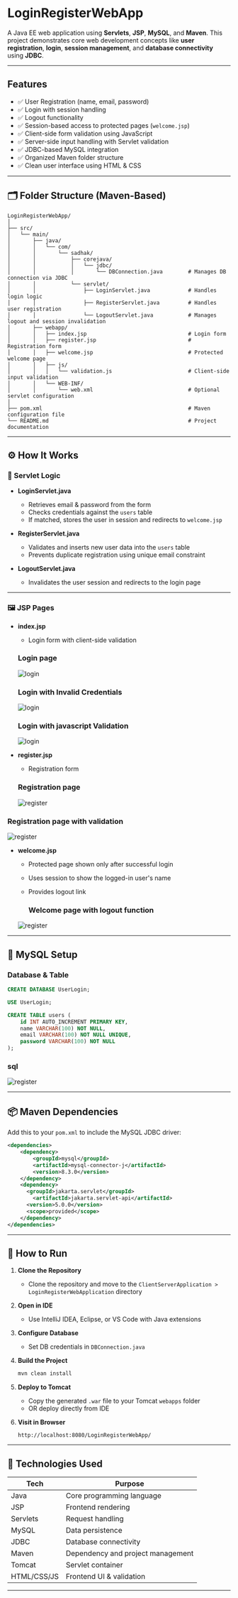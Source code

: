 #  LoginRegisterWebApp

A Java EE web application using **Servlets**, **JSP**, **MySQL**, and **Maven**. This project demonstrates core web development concepts like **user registration**, **login**, **session management**, and **database connectivity** using **JDBC**.

---

## Features

- ✅ User Registration (name, email, password)
- ✅ Login with session handling
- ✅ Logout functionality
- ✅ Session-based access to protected pages (`welcome.jsp`)
- ✅ Client-side form validation using JavaScript
- ✅ Server-side input handling with Servlet validation
- ✅ JDBC-based MySQL integration
- ✅ Organized Maven folder structure
- ✅ Clean user interface using HTML & CSS

---

## 🗂️ Folder Structure (Maven-Based)

```plaintext
LoginRegisterWebApp/
│
├── src/
│   └── main/
│       ├── java/
│       │   └── com/
│       │       └── sadhak/
│       │           ├── corejava/
│       │           │   └── jdbc/
│       │           │       └── DBConnection.java        # Manages DB connection via JDBC
│       │           └── servlet/
│       │               ├── LoginServlet.java            # Handles login logic
│       │               ├── RegisterServlet.java         # Handles user registration
│       │               └── LogoutServlet.java           # Manages logout and session invalidation
│       ├── webapp/
│       │   ├── index.jsp                                # Login form
│       │   ├── register.jsp                             # Registration form
│       │   ├── welcome.jsp                              # Protected welcome page
│       │   ├── js/
│       │   │   └── validation.js                        # Client-side input validation
│       │   └── WEB-INF/
│       │       └── web.xml                              # Optional servlet configuration
│
├── pom.xml                                              # Maven configuration file
└── README.md                                            # Project documentation
```

---

## ⚙️ How It Works

### 🧩 Servlet Logic

- **LoginServlet.java**
  - Retrieves email & password from the form
  - Checks credentials against the `users` table
  - If matched, stores the user in session and redirects to `welcome.jsp`

- **RegisterServlet.java**
  - Validates and inserts new user data into the `users` table
  - Prevents duplicate registration using unique email constraint

- **LogoutServlet.java**
  - Invalidates the user session and redirects to the login page


---

### 🖼️ JSP Pages

- **index.jsp**
  - Login form with client-side validation

  ### Login page
  ![login](assets/loginpage.png)

  ### Login with Invalid Credentials
  ![login](assets/loginPageWithInvalidCreds.png)

  ### Login with javascript Validation
  ![login](assets/loginWithValidation.png)
- **register.jsp**
  - Registration form

  ### Registration page
  ![register](assets/registerpage.png)

### Registration page with validation
  ![register](assets/registerWithValidation.png)
- **welcome.jsp**
  - Protected page shown only after successful login
  - Uses session to show the logged-in user's name
  - Provides logout link

    ### Welcome page with logout function
  ![register](assets/welcome.png)

---

## 💾 MySQL Setup

### Database & Table

```sql
CREATE DATABASE UserLogin;

USE UserLogin;

CREATE TABLE users (
    id INT AUTO_INCREMENT PRIMARY KEY,
    name VARCHAR(100) NOT NULL,
    email VARCHAR(100) NOT NULL UNIQUE,
    password VARCHAR(100) NOT NULL
);
```

  ### sql 
  ![register](assets/sql.png)

---

## 📦 Maven Dependencies

Add this to your `pom.xml` to include the MySQL JDBC driver:

```xml
<dependencies>
    <dependency>
        <groupId>mysql</groupId>
        <artifactId>mysql-connector-j</artifactId>
        <version>8.3.0</version>
    </dependency>
    <dependency>
      <groupId>jakarta.servlet</groupId>
        <artifactId>jakarta.servlet-api</artifactId>
      <version>5.0.0</version> 
      <scope>provided</scope>
    </dependency>
</dependencies>
```

---

## 🔧 How to Run

1. **Clone the Repository**
   - Clone the repository and move to the ` ClientServerApplication > LoginRegisterWebApplication ` directory

2. **Open in IDE**
   - Use IntelliJ IDEA, Eclipse, or VS Code with Java extensions

3. **Configure Database**
   - Set DB credentials in `DBConnection.java`

4. **Build the Project**
   ```bash
   mvn clean install
   ```

5. **Deploy to Tomcat**
   - Copy the generated `.war` file to your Tomcat `webapps` folder
   - OR deploy directly from IDE

6. **Visit in Browser**
   ```
   http://localhost:8080/LoginRegisterWebApp/
   ```

---

## 🧠 Technologies Used

| Tech         | Purpose                            |
|--------------|------------------------------------|
| Java         | Core programming language          |
| JSP          | Frontend rendering                 |
| Servlets     | Request handling                   |
| MySQL        | Data persistence                   |
| JDBC         | Database connectivity              |
| Maven        | Dependency and project management  |
| Tomcat       | Servlet container                  |
| HTML/CSS/JS  | Frontend UI & validation           |

---
